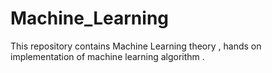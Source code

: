 # Machine_Learning
This repository contains Machine Learning theory , hands on implementation of machine learning algorithm . 
